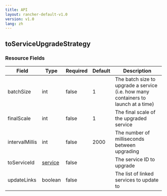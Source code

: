 ```yaml
---
title: API
layout: rancher-default-v1.0
version: v1.0
lang: zh
---
```


## toServiceUpgradeStrategy





### Resource Fields

Field | Type | Required | Default | Description
---|---|---|---|---
batchSize | int | false | 1 | The batch size to upgrade a service (i.e. how many containers to launch at a time)
finalScale | int | false | 1 | The final scale of the upgraded service
intervalMillis | int | false | 2000 | The number of milliseconds between upgrading
toServiceId | [service]({{site.baseurl}}/rancher/{{page.version}}/{{page.lang}}/api/api-resources/service/) | false |  | The service ID to upgrade
updateLinks | boolean | false |  | The list of linked services to update to

